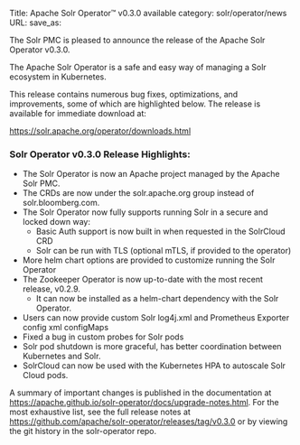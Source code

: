 Title: Apache Solr Operator™ v0.3.0 available
category: solr/operator/news
URL:
save_as:

The Solr PMC is pleased to announce the release of the Apache Solr Operator v0.3.0.

The Apache Solr Operator is a safe and easy way of managing a Solr ecosystem in Kubernetes.

This release contains numerous bug fixes, optimizations, and improvements, some of which are highlighted below. The release is available for immediate download at:

  <https://solr.apache.org/operator/downloads.html>


### Solr Operator v0.3.0 Release Highlights:

* The Solr Operator is now an Apache project managed by the Apache Solr PMC.
* The CRDs are now under the solr.apache.org group instead of solr.bloomberg.com.
* The Solr Operator now fully supports running Solr in a secure and locked down way:
  * Basic Auth support is now built in when requested in the SolrCloud CRD
  * Solr can be run with TLS (optional mTLS, if provided to the operator)
* More helm chart options are provided to customize running the Solr Operator
* The Zookeeper Operator is now up-to-date with the most recent release, v0.2.9.
  * It can now be installed as a helm-chart dependency with the Solr Operator.
* Users can now provide custom Solr log4j.xml and Prometheus Exporter config xml configMaps
* Fixed a bug in custom probes for Solr pods
* Solr pod shutdown is more graceful, has better coordination between Kubernetes and Solr.
* SolrCloud can now be used with the Kubernetes HPA to autoscale Solr Cloud pods.

A summary of important changes is published in the documentation at https://apache.github.io/solr-operator/docs/upgrade-notes.html. For the most exhaustive list, see the full release notes at https://github.com/apache/solr-operator/releases/tag/v0.3.0 or by viewing the git history in the solr-operator repo.

